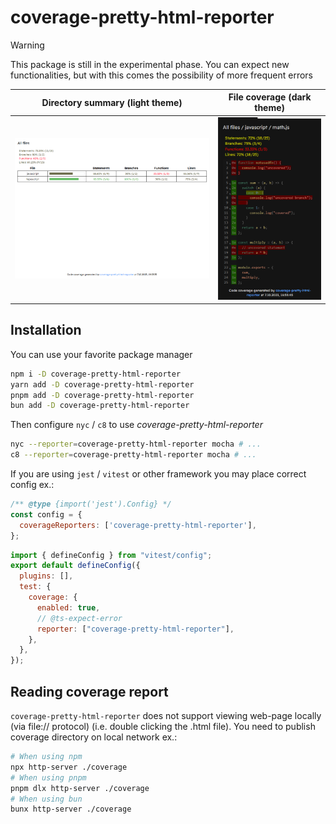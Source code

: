 # coverage-pretty-html-reporter

> [!WARNING]
> This package is still in the experimental phase. You can expect new functionalities, but with this comes the possibility of more frequent errors

Directory summary (light theme) |  File coverage (dark theme)
:------------------------------:|:----------------------------:
![Summary](images/summary.png)  | ![Coverage](images/file.png)

## Installation

You can use your favorite package manager

```sh
npm i -D coverage-pretty-html-reporter
yarn add -D coverage-pretty-html-reporter
pnpm add -D coverage-pretty-html-reporter
bun add -D coverage-pretty-html-reporter
```

Then configure `nyc` / `c8` to use *coverage-pretty-html-reporter*
```sh
nyc --reporter=coverage-pretty-html-reporter mocha # ...
c8 --reporter=coverage-pretty-html-reporter mocha # ...
```

If you are using `jest` / `vitest` or other framework you may place correct config ex.:
```js
/** @type {import('jest').Config} */
const config = {
  coverageReporters: ['coverage-pretty-html-reporter'],
};
```
```js
import { defineConfig } from "vitest/config";
export default defineConfig({
  plugins: [],
  test: {
    coverage: {
      enabled: true,
      // @ts-expect-error
      reporter: ["coverage-pretty-html-reporter"],
    },
  },
});
```

## Reading coverage report

`coverage-pretty-html-reporter` does not support viewing web-page locally (via file:// protocol) (i.e. double clicking the .html file). You need to publish coverage directory on local network ex.:

```sh
# When using npm
npx http-server ./coverage
# When using pnpm
pnpm dlx http-server ./coverage
# When using bun
bunx http-server ./coverage
```
